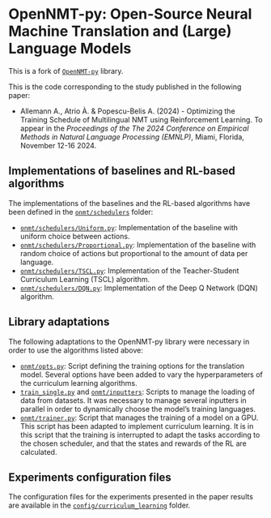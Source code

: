 # OpenNMT-py: Open-Source Neural Machine Translation and (Large) Language Models

This is a fork of [`OpenNMT-py`](https://github.com/OpenNMT/OpenNMT-py) library.

This is the code corresponding to the study published in the following paper:

- Allemann A., Atrio À. & Popescu-Belis A. (2024) - Optimizing the Training Schedule of Multilingual NMT
  using Reinforcement Learning. To appear in the *Proceedings of the The 2024 Conference on Empirical Methods in Natural Language Processing (EMNLP)*, Miami, Florida, November 12-16 2024.

## Implementations of baselines and RL-based algorithms

The implementations of the baselines and the RL-based algorithms have been defined in the [`onmt/schedulers`](onmt/schedulers) folder:

- [`onmt/schedulers/Uniform.py`](onmt/schedulers/Uniform.py): Implementation of the baseline with uniform choice between actions.
- [`onmt/schedulers/Proportional.py`](onmt/schedulers/Proportional.py): Implementation of the baseline with random choice of actions but proportional to the amount of data per language.
- [`onmt/schedulers/TSCL.py`](onmt/schedulers/TSCL.py): Implementation of the Teacher-Student Curriculum Learning (TSCL) algorithm.
- [`onmt/schedulers/DQN.py`](onmt/schedulers/DQN.py): Implementation of the Deep Q Network (DQN) algorithm.

## Library adaptations

The following adaptations to the OpenNMT-py library were necessary in order to use the algorithms listed above:

- [`onmt/opts.py`](onmt/opts.py): Script defining the training options for the translation model. Several options have been added to vary the hyperparameters of the curriculum learning algorithms.
- [`train_single.py`](onmt/schedulers/Uniform.py) and [`onmt/inputters`](onmt/inputters): Scripts to manage the loading of data from datasets. It was necessary to manage several inputters in parallel in order to dynamically choose the model’s training languages.
- [`onmt/trainer.py`](onmt/trainer.py): Script that manages the training of a model on a GPU. This script has been adapted to implement curriculum learning. It is in this script that the training is interrupted to adapt the tasks according to the chosen scheduler, and that the states and rewards of the RL are calculated.

## Experiments configuration files

The configuration files for the experiments presented in the paper results are available in the [`config/curriculum_learning`](config/curriculum_learning) folder.